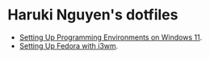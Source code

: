# Haruki Nguyen's dotfiles

- [Setting Up Programming Environments on Windows 11](./wikies/Windows-11.md).
- [Setting Up Fedora with i3wm](./wikies/Fedora.md).

